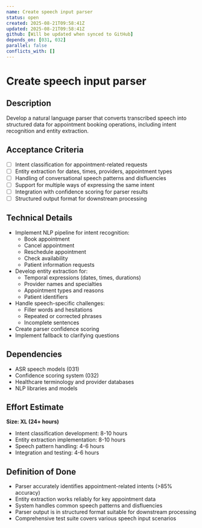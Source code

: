 ```yaml
---
name: Create speech input parser
status: open
created: 2025-08-21T09:58:41Z
updated: 2025-08-21T09:58:41Z
github: [Will be updated when synced to GitHub]
depends_on: [031, 032]
parallel: false
conflicts_with: []
---
```


# Create speech input parser

## Description
Develop a natural language parser that converts transcribed speech into structured data for appointment booking operations, including intent recognition and entity extraction.

## Acceptance Criteria
- [ ] Intent classification for appointment-related requests
- [ ] Entity extraction for dates, times, providers, appointment types
- [ ] Handling of conversational speech patterns and disfluencies
- [ ] Support for multiple ways of expressing the same intent
- [ ] Integration with confidence scoring for parser results
- [ ] Structured output format for downstream processing

## Technical Details
- Implement NLP pipeline for intent recognition:
  - Book appointment
  - Cancel appointment
  - Reschedule appointment
  - Check availability
  - Patient information requests
- Develop entity extraction for:
  - Temporal expressions (dates, times, durations)
  - Provider names and specialties
  - Appointment types and reasons
  - Patient identifiers
- Handle speech-specific challenges:
  - Filler words and hesitations
  - Repeated or corrected phrases
  - Incomplete sentences
- Create parser confidence scoring
- Implement fallback to clarifying questions

## Dependencies
- ASR speech models (031)
- Confidence scoring system (032)
- Healthcare terminology and provider databases
- NLP libraries and models

## Effort Estimate
**Size: XL (24+ hours)**
- Intent classification development: 8-10 hours
- Entity extraction implementation: 8-10 hours
- Speech pattern handling: 4-6 hours
- Integration and testing: 4-6 hours

## Definition of Done
- Parser accurately identifies appointment-related intents (>85% accuracy)
- Entity extraction works reliably for key appointment data
- System handles common speech patterns and disfluencies
- Parser output is in structured format suitable for downstream processing
- Comprehensive test suite covers various speech input scenarios